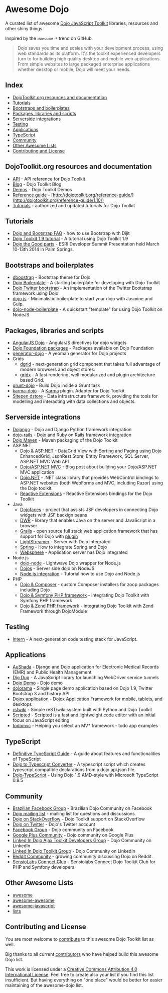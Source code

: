 # Awesome Dojo

A curated list of awesome [Dojo JavaScript Toolkit](http://dojotoolkit.org) libraries, resources and other shiny things.

Inspired by the `awesome-*` trend on GitHub.

> Dojo saves you time and scales with your development process, using web standards as its platform. It's the toolkit
> experienced developers turn to for building high quality desktop and mobile web applications.
> From simple websites to large packaged enterprise applications whether desktop or mobile, Dojo will meet your needs.


## Index

* [DojoToolkit.org resources and documentation](#dojotoolkitorg-resources-and-documentation)
* [Tutorials](#tutorials)
* [Bootstraps and boilerplates](#bootstraps-and-boilerplates)
* [Packages, libraries and scripts](#packages-libraries-and-scripts)
* [Serverside integrations](#serverside-integrations)
* [Testing](#testing)
* [Applications](applications)
* [TypeScript](#typescript)
* [Community](#community)
* [Other Awesome Lists](#other-awesome-lists)
* [Contributing and License](#contributing-and-license)


## DojoToolkit.org resources and documentation

* [API](http://dojotoolkit.org/api) - API reference for Dojo Toolkit
* [Blog](http://dojotoolkit.org/blog) - Dojo Toolkit Blog
* [Demos](http://demos.dojotoolkit.org/) - Dojo Toolkit Demos
* [Reference guide](https://github.com/dojo/docs) - [http://dojotoolkit.org/reference-guide/](http://dojotoolkit.org/reference-guide/1.10/)
* [Tutorials](http://dojotoolkit.org/documentation/) - authorized and updated tutorials for Dojo Toolkit


## Tutorials

* [Dojo and Bootstrap FAQ](http://www.sitepen.com/blog/2014/08/13/dojo-faq-how-do-i-use-bootstrap-with-dijit/) - how to use Bootstrap with Dijit
* [Dojo Toolkit 1.9 tutorial](https://github.com/cepa/dojo-tutorial) - A tutorial using Dojo Toolkit 1.9
* [Dojo the Good parts](https://github.com/DavidSpriggs/Dojo--The-Good-Parts) - ESRI Developer Summit Presentation held March 10-13th 2014 in Palm Springs.


## Bootstraps and boilerplates

* [dboostrap](https://github.com/martinpengellyphillips/dbootstrap) - Bootstrap theme for Dojo
* [Dojo Boilerplate](https://github.com/csnover/dojo-boilerplate) - A starting boilerplate for developing with Dojo Toolkit
* [Dojo Twitter bootstrap](https://github.com/xsokev/Dojo-Bootstrap) - An implementation of the Twitter Bootstrap framework using Dojo
* [dojo.js](https://github.com/gpedro/dojo.js) - Minimalistic boilerplate to start your dojo with Jasmine and Gulp.
* [dojo-node-boilerplate](https://github.com/kitsonk/dojo-node-boilerplate) - A quickstart "template" for using Dojo Toolkit on NodeJS

## Packages, libraries and scripts

* [AngularJS Dojo](https://github.com/adrobisch/angular-dojo) - AngularJS directives for dojo widgets
* [Dojo Foundation packages](http://packages.dojofoundation.org/) - Packages available on Dojo Foundation
* [generator-dojo](https://github.com/bryanforbes/generator-dojo) - A yeoman generator for Dojo projects
* Grids
    * [dgrid](http://dojofoundation.org/packages/dgrid/) - next-generation grid component that takes full advantage of modern browsers and object stores.
    * [gridx](http://oria.github.io/gridx/) - A fast rendering, well modularized and plugin architecture based Grid.
* [grunt-dojo](https://github.com/phated/grunt-dojo) - Build Dojo inside a Grunt task
* [karma-dojo](https://github.com/garcimouche/karma-dojo) - A [Karma](http://karma-runner.github.io/) plugin. Adapter for Dojo Toolkit.
* [Sitepen dstore](https://github.com/SitePen/dstore) - Data infrastructure framework, providing the tools for modelling and interacting with data collections and objects.


## Serverside integrations

* [Dojango](https://github.com/klipstein/dojango/) - Dojo and Django Python framework integration
* [dojo-rails](http://robin850.github.io/dojo-rails/) - Dojo and Ruby on Rails framework integration
* [Dojo Maven](https://github.com/cometd/dojo-maven) - Maven packaging of the Dojo Toolkit
* ASP.NET
    * [Dojo & ASP.NET](http://www.codeproject.com/Articles/650443/DataGrid-View-with-Sorting-and) - DataGrid View with Sorting and Paging using Dojo EnhancedGrid, JsonRest Store, Entity Framework, SQL Server, ASP.NET MVC Web API
    * [Dojo/ASP.NET MVC](http://blog.simpletask.se/post/build-your-dojoasp.net-mvc-application) - Blog post about building your Dojo/ASP.NET MVC application
    * [Dojo.NET](https://github.com/lstratman/Dojo.NET) - .NET class library that provides WebControl bindings to ASP.NET websites (both WebForms and MVC, including Razor) using the Dojo toolkit.
    * [Reactive Extensions](https://github.com/Reactive-Extensions/RxJS-Dojo) - Reactive Extensions bindings for the Dojo Toolkit
* Java
    * [Dojofaces](www.dojofaces.org) - project that assists JSF developers in connecting Dojo widgets with JSF backign beans
    * [DWR](http://directwebremoting.org/) - library that enables Java on the server and JavaScript in a browser
    * [Grails](http://grails.org/) - open source full stack web application framework that has support for Dojo with [plugin](http://grails.org/plugin/dojo)
    * [LightStreamer](http://www.lightstreamer.com/) - Server with Dojo integrated
    * [Spring](http://www.sitepen.com/blog/2011/08/11/how-do-you-use-the-dojo-store-jsonrest-api-with-spring/) - How to integrate Spring and Dojo
    * [Websphere](http://www.ibm.com/software/websphere/) - Application server has Dojo integrated
* Node.js
    * [dojo-node](https://github.com/agebrock/dojo-node) - Lightwave Dojo wrapper for Node.js
    * [Dojos](https://github.com/supnate/dojos) - Server side dojo on NodeJS
    * [Node.js integration](http://dojotoolkit.org/documentation/tutorials/1.10/node/) - Tutorial how to use Dojo and Node.js
* PHP
    * [Dojo & Composer](https://github.com/zoopcommerce/pixie) - custom Composer installers for zoop packages including Dojo
    * [Dojo & Symfony PHP framework](http://www.sitepen.com/blog/2011/09/06/what-is-the-best-way-to-use-dojo-with-a-symfony-backend/) - integrating Dojo Toolkit with Symfony PHP framework
    * [Dojo & Zend PHP framework](https://github.com/superdweebie/DojoModule) - integrating Dojo Toolkit with Zend Framework through DojoModule


## Testing

* [Intern](https://github.com/theintern/) - A next-generation code testing stack for JavaScript.


## Applications

* [AuShada](https://github.com/dreaswar/AuShadha) - Django and Dojo application for Electronic Medical Records (EMR) and Public Health Management
* [Dig Dug](https://github.com/theintern/digdug) - A JavaScript library for launching WebDriver service tunnels
* [Dojo Demo](https://github.com/rmurphey/dojo-demo) - Dojo demo
* [dojorama](https://github.com/sirprize/dojorama) - Single page demo application based on Dojo 1.9, Twitter Bootstrap 3 and history API
* [Dojox application](https://github.com/dmachi/dojox_application) - Dojox Application Framework for mobile, tablets, and desktops
* [rstwiki](https://github.com/phiggins42/rstwiki) - Simple reST/wiki system built with Python and Dojo Toolkit
* [Scripted](https://github.com/scripted-editor) - Scripted is a fast and lightweight code editor with an initial focus on JavaScript editing
* [todomvc](https://github.com/tastejs/todomvc) - Helping you select an MV\* framework - todo app examples


## TypeScript

* [Definitive TypeScript Guide](http://www.sitepen.com/blog/2013/12/31/definitive-guide-to-typescript/) - A guide about features and functionalities of TypeScript
* [Dojo to Typescript Converter](https://github.com/stopyoukid/DojoToTypescriptConverter) - A typescript script which creates typescript compatible declarations from a dojo api.json file.
* [Dojo-TypeScript](https://github.com/schungx/Dojo-TypeScript) - Using Dojo 1.9 AMD-style with Microsoft TypeScript 0.9.5


## Community

* [Brazilian Facebook Group](https://www.facebook.com/groups/288220914564119/) - Brazilian Dojo Community on Facebook
* [Dojo mailing list](http://dojotoolkit.org/community/) - mailing list for questions and discussions
* [Dojo on StackOverflow](http://stackoverflow.com/questions/tagged/dojo) - Dojo Toolkit support on StackOverflow
* [Dojo on Twitter](https://twitter.com/dojo) - Dojo's Twitter account
* [Facebook Group](https://www.facebook.com/groups/4375511291/) - Dojo community on Facebook
* [Google Plus Community](https://plus.google.com/communities/107837593684207188221) - Dojo community on Google Plus
* [Linked In Dojo Ajax Toolkit Developers Group](https://www.linkedin.com/groups/Dojo-Ajax-Toolkit-Developers-71399) - Dojo Community on LinkedIn
* [Linked In Dojo Toolkit Group](https://www.linkedin.com/groups/dojo-toolkit-81926) - Dojo Community on LinkedIn
* [Reddit Community](http://www.reddit.com/r/dojo/) - growing community discussing Dojo on Reddit.
* [SensioLabs Connect Club](https://connect.sensiolabs.com/club/dojo-toolkit) - Sensiolabs Connect Dojo Toolkit Club for PHP and Symfony developers


## Other Awesome Lists

* [awesome](https://github.com/sindresorhus/awesome)
* [awesome-awesome](https://github.com/emijrp/awesome-awesome)
* [awesome-javascript](https://github.com/sorrycc/awesome-javascript)
* [lists](https://github.com/jnv/lists)


## Contributing and License

You are most welcome to [contribute](CONTRIBUTING.md) to this awesome Dojo Toolkit list as well.

Big thanks to all current [contributors](https://github.com/peterkokot/awesome-dojo/graphs/contributors) who have helped build this awesome Dojo list.

This work is licensed under a [Creative Commons Attribution 4.0 International License](LICENSE). Feel free to create also your list if you find this
list insufficient. But having everything on "one place" would be better for easier maintaining of the awesome-dojo list.
